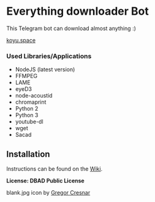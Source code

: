 # Everything downloader Bot

This Telegram bot can download almost anything :)

[koyu.space](http://koyu.space)


### Used Libraries/Applications

- NodeJS (latest version)
- FFMPEG
- LAME
- eyeD3
- node-acoustid
- chromaprint
- Python 2
- Python 3
- youtube-dl
- wget
- Sacad

## Installation

Instructions can be found on the [Wiki](https://github.com/koyuawsmbrtn/everythingbot/wiki).

**License: DBAD Public License**

blank.jpg icon by [Gregor Cresnar](https://www.flaticon.com/authors/gregor-cresnar)